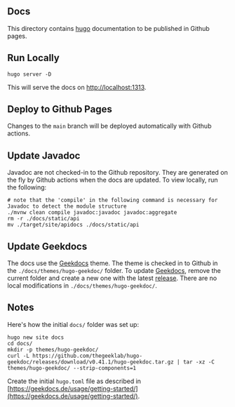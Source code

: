 Docs
----

This directory contains [hugo](https://gohugo.io) documentation to be published in Github pages.

Run Locally
-----------

```
hugo server -D
```

This will serve the docs on [http://localhost:1313](http://localhost:1313).

Deploy to Github Pages
----------------------

Changes to the `main` branch will be deployed automatically with Github actions.

Update Javadoc
--------------

Javadoc are not checked-in to the Github repository.
They are generated on the fly by Github actions when the docs are updated.
To view locally, run the following:

```
# note that the 'compile' in the following command is necessary for Javadoc to detect the module structure
./mvnw clean compile javadoc:javadoc javadoc:aggregate
rm -r ./docs/static/api
mv ./target/site/apidocs ./docs/static/api
```

Update Geekdocs
---------------

The docs use the [Geekdocs](https://geekdocs.de/) theme. The theme is checked in to Github in the `./docs/themes/hugo-geekdoc/` folder. To update [Geekdocs](https://geekdocs.de/), remove the current folder and create a new one with the latest [release](https://github.com/thegeeklab/hugo-geekdoc/releases). There are no local modifications in `./docs/themes/hugo-geekdoc/`.

Notes
-----

Here's how the initial `docs/` folder was set up:

```
hugo new site docs
cd docs/
mkdir -p themes/hugo-geekdoc/
curl -L https://github.com/thegeeklab/hugo-geekdoc/releases/download/v0.41.1/hugo-geekdoc.tar.gz | tar -xz -C themes/hugo-geekdoc/ --strip-components=1
```

Create the initial `hugo.toml` file as described in [https://geekdocs.de/usage/getting-started/](https://geekdocs.de/usage/getting-started/).
